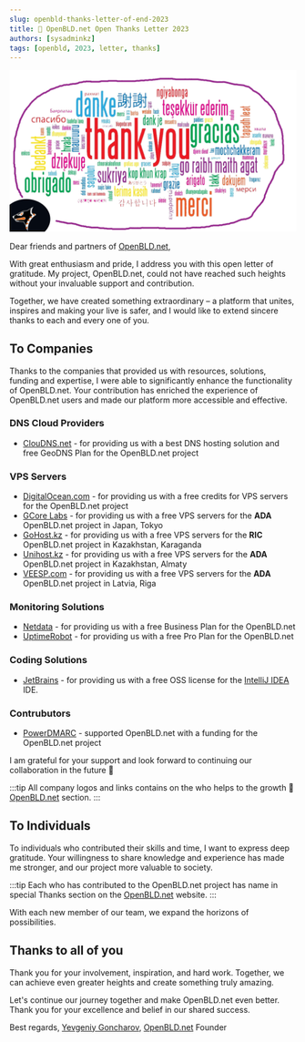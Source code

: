 ```yaml
---
slug: openbld-thanks-letter-of-end-2023
title: 🖖 OpenBLD.net Open Thanks Letter 2023
authors: [sysadminkz]
tags: [openbld, 2023, letter, thanks]
---
```


![OpenBLD.net Thanks Letter of End 2023](./images/openbld-thanks-for-all-2023.jpeg)

Dear friends and partners of [OpenBLD.net](https://openbld.net/),

With great enthusiasm and pride, I address you with this open letter of gratitude. My project, OpenBLD.net, could not have reached such heights without your invaluable support and contribution.

Together, we have created something extraordinary – a platform that unites, inspires and making your live is safer, and I would like to extend sincere thanks to each and every one of you.

## To Companies

Thanks to the companies that provided us with resources, solutions, funding and expertise, I were able to significantly enhance the functionality of OpenBLD.net. Your contribution has enriched the experience of OpenBLD.net users and made our platform more accessible and effective.

### DNS Cloud Providers

- [ClouDNS.net](https://www.cloudns.net/) - for providing us with a best DNS hosting solution and free GeoDNS Plan for the OpenBLD.net project

### VPS Servers
- [DigitalOcean.com](https://m.do.co/c/42011b938fe6) - for providing us with a free credits for VPS servers for the OpenBLD.net project
- [GCore Labs](https://gcore.com/) - for providing us with a free VPS servers for the **ADA** OpenBLD.net project in Japan, Tokyo
- [GoHost.kz](https://gohost.kz/) - for providing us with a free VPS servers for the **RIC** OpenBLD.net project in Kazakhstan, Karaganda
- [Unihost.kz](https://unihost.kz/) - for providing us with a free VPS servers for the **ADA** OpenBLD.net project in Kazakhstan, Almaty
- [VEESP.com](https://veesp.com/) - for providing us with a free VPS servers for the **ADA** OpenBLD.net project in Latvia, Riga

### Monitoring Solutions

- [Netdata](https://www.netdata.cloud/?utm_campaign=technical&utm_source=content&utm_medium=website&utm_content=openbld-dns) - for providing us with a free Business Plan for the OpenBLD.net
- [UptimeRobot](https://uptimerobot.com/?rid=78534763f4713b) - for providing us with a free Pro Plan for the OpenBLD.net

### Coding Solutions

- [JetBrains](https://www.jetbrains.com/) - for providing us with a free OSS license for the [IntelliJ IDEA](https://jb.gg/OpenSourceSupport) IDE.

### Contrubutors

- [PowerDMARC](https://powerdmarc.com/) - supported OpenBLD.net with a funding for the OpenBLD.net project

I am grateful for your support and look forward to continuing our collaboration in the future 🔮

:::tip
All company logos and links contains on the who helps to the growth 🚀 [OpenBLD.net](https://openbld.net#company-logos) section.
:::

## To Individuals

To individuals who contributed their skills and time, I want to express deep gratitude. Your willingness to share 
knowledge and experience has made me stronger, and our project more valuable to society.

:::tip
Each who has contributed to the OpenBLD.net project has name in special Thanks section on the [OpenBLD.net](https://openbld.net#thanks-section) website.
:::

With each new member of our team, we expand the horizons of possibilities.

## Thanks to all of you

Thank you for your involvement, inspiration, and hard work. Together, we can achieve even greater heights and create something truly amazing.

Let's continue our journey together and make OpenBLD.net even better. Thank you for your excellence and belief in our shared success.

Best regards,
[Yevgeniy Goncharov](https://github.com/m0zgen), [OpenBLD.net](https://openbld.net) Founder

